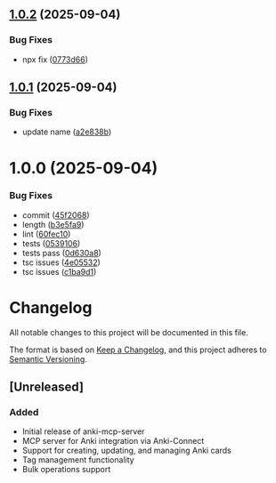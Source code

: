 ## [1.0.2](https://github.com/briansunter/mankey/compare/v1.0.1...v1.0.2) (2025-09-04)


### Bug Fixes

* npx fix ([0773d66](https://github.com/briansunter/mankey/commit/0773d66e8966bd511d629bf72f7c6b303559d3bd))

## [1.0.1](https://github.com/briansunter/mankey/compare/v1.0.0...v1.0.1) (2025-09-04)


### Bug Fixes

* update name ([a2e838b](https://github.com/briansunter/mankey/commit/a2e838be27a15c0d0f00e98d37c92b090e15682b))

# 1.0.0 (2025-09-04)


### Bug Fixes

* commit ([45f2068](https://github.com/briansunter/mankey/commit/45f206835ca1a07f590e55086c32203148eb394c))
* length ([b3e5fa9](https://github.com/briansunter/mankey/commit/b3e5fa947e4f80e9b3991e58b1f98c9b6e817360))
* lint ([60fec10](https://github.com/briansunter/mankey/commit/60fec1028708f9e19e02190046e87227e8c40925))
* tests ([0539106](https://github.com/briansunter/mankey/commit/0539106bddba1a687ae75baa793f62ea87d7e837))
* tests pass ([0d630a8](https://github.com/briansunter/mankey/commit/0d630a8d2a1c501a678173f3b0b37cfc200e77a3))
* tsc issues ([4e05532](https://github.com/briansunter/mankey/commit/4e055322a91ebc615b81b5898a5b2820c5e30651))
* tsc issues ([c1ba9d1](https://github.com/briansunter/mankey/commit/c1ba9d1d26ead85d0bcb08e36f27893b50d9204e))

# Changelog

All notable changes to this project will be documented in this file.

The format is based on [Keep a Changelog](https://keepachangelog.com/en/1.0.0/),
and this project adheres to [Semantic Versioning](https://semver.org/spec/v2.0.0.html).

## [Unreleased]

### Added
- Initial release of anki-mcp-server
- MCP server for Anki integration via Anki-Connect
- Support for creating, updating, and managing Anki cards
- Tag management functionality
- Bulk operations support
